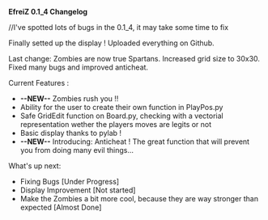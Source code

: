  **EfreiZ 0.1_4 Changelog**
 
 //I've spotted lots of bugs in the 0.1_4, it may take some time to fix
 
 Finally setted up the display !
 Uploaded everything on Github.
 
 Last change: Zombies are now true Spartans. Increased grid size to 30x30. Fixed many bugs and improved anticheat.
 
Current Features :

- **--NEW--** Zombies rush you !!
- Ability for the user to create their own function in PlayPos.py
- Safe GridEdit function on Board.py, checking with a vectorial representation wether the players moves are legits or not
- Basic display thanks to pylab !
- **--NEW--** Introducing: Anticheat ! The great function that will prevent you from doing many evil things...

What's up next:

- Fixing Bugs  [Under Progress]
- Display Improvement  [Not started]
- Make the Zombies a bit more cool, because they are way stronger than expected  [Almost Done]
